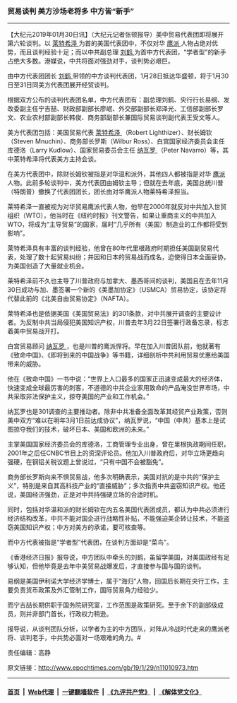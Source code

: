 ### 贸易谈判 美方沙场老将多 中方皆“新手”
------------------------

<p>
 【大纪元2019年01月30日讯】（大纪元记者张顿报导）美中贸易代表团即将展开第六轮谈判。以
 <a href="http://www.epochtimes.com/gb/tag/%E8%8E%B1%E7%89%B9%E5%B8%8C%E6%B3%BD.html">
  莱特希泽
 </a>
 为首的美国代表团中，不仅对华
 <a href="http://www.epochtimes.com/gb/tag/%E9%B9%B0%E6%B4%BE.html">
  鹰派
 </a>
 人物占绝对优势，而且谈判经验十足；而以中共副总理
 <a href="http://www.epochtimes.com/gb/tag/%E5%88%98%E9%B9%A4.html">
  刘鹤
 </a>
 为首中方代表团，“学者型”的新手占绝大多数。港媒说，中共将面对强劲对手，谈判势必艰巨。
</p>
<p>
 由中方代表团团长
 <a href="http://www.epochtimes.com/gb/tag/%E5%88%98%E9%B9%A4.html">
  刘鹤
 </a>
 带领的中方谈判代表团，1月28日抵达华盛顿，将于1月30日至31日同美方代表团展开经贸谈判。
</p>
<p>
 根据双方公布的谈判代表团名单，中方代表团有：副总理刘鹤、央行行长易纲、发改委副主任宁吉喆、财政部副部长廖岷、外交部副部长郑泽光、工信部副部长罗文、农业农村部副部长韩俊、商务部副部长兼国际贸易谈判副代表王受文等人。
</p>
<p>
 美方代表团包括：美国贸易代表
 <a href="http://www.epochtimes.com/gb/tag/%E8%8E%B1%E7%89%B9%E5%B8%8C%E6%B3%BD.html">
  莱特希泽
 </a>
 （Robert Lighthizer）、财长姆钦（Steven Mnuchin）、商务部长罗斯（Wilbur Ross）、白宫国家经济委员会主任库德洛（Larry Kudlow）、国家贸易委员会主任
 <a href="http://www.epochtimes.com/gb/tag/%E7%BA%B3%E7%93%A6%E7%BD%97.html">
  纳瓦罗
 </a>
 （Peter Navarro）等，其中莱特希泽将代表美方主持会谈。
</p>
<p>
 在美方代表团中，除财长姆钦被指是对华温和派外，其他四人都被指是对华
 <a href="http://www.epochtimes.com/gb/tag/%E9%B9%B0%E6%B4%BE.html">
  鹰派
 </a>
 人物。此前多轮谈判中，美方代表团由姆钦主导；但就在去年底，美国总统川普（特朗普）撤换了代表团团长，团长由对华鹰派人物莱特希泽担当。
</p>
<p>
 莱特希泽一直被视为对华贸易鹰派代表人物，他早在2000年就反对中共加入世贸组织（WTO），他当时在《纽约时报》刊文警告，如果让重商主义的中共加入WTO，将成为“主导贸易”的国家，届时“几乎所有（美国）制造业的工作都将受到影响”。
</p>
<p>
 莱特希泽具有丰富的谈判经验，他曾在80年代里根政府时期担任美国副贸易代表，处理了数十起贸易纠纷；并因和日本的贸易战而成名，迫使得日本全面妥协，为美国创造了大量就业机会。
</p>
<p>
 莱特希泽前不久也主导了川普政府与加拿大、墨西哥间的谈判，美国且在去年11月30日成功与加、墨签署一个新的《美墨加协定》（USMCA）贸易协定，该协定将代替此前的《北美自由贸易协定》（NAFTA）。
</p>
<p>
 莱特希泽也是依据美国《美国贸易法》的301条款，对中共展开调查的主要设计者。为反制中共当局侵犯美国知识产权，川普去年3月22日签署行政备忘录，标志着美中贸易战开打。
</p>
<p>
 白宫贸易顾问
 <a href="http://www.epochtimes.com/gb/tag/%E7%BA%B3%E7%93%A6%E7%BD%97.html">
  纳瓦罗
 </a>
 ，也是川普的鹰派悍将。早在加入川普团队前，他就著有《致命中国》、《即将到来的中国战争》等书籍，详细剖析中共利用贸易优惠给美国带来的威胁。
</p>
<p>
 他在《致命中国》一书中说：“世界上人口最多的国家正迅速变成最大的经济体，快速变成全球最厉害的刺客，不道德的中共企业家用致命的产品淹没世界市场，中共采取非法保护主义，掠夺美国的产业和工作机会。”
</p>
<p>
 纳瓦罗也是301调查的主要推动者。除非中共准备全面改革其经贸产业政策，否则美中双方“难以在明年3月1日前达成协议”，纳瓦罗说，“中国（中共）基本上是试图掠夺我们的技术，破坏日本、美国和欧洲的未来。”
</p>
<p>
 主掌美国国家经济委员会的库德洛，工商管理专业出身，曾在里根执政期间任职，2001年之后任CNBC节目上的资深评论员。他加入川普政府后，对华立场更趋向强硬，在钢铝关税议题上曾说过，“只有中国不会被豁免”。
</p>
<p>
 商务部长罗斯向来不惧贸易战，他多次明确表示，美国对抗的是中共的“保护主义”，特别是来自其高科技产业的“直接威胁”；多次指责中共盗窃知识产权。他还说，美国经济强劲，正是对中共持强硬立场的合适时机。
</p>
<p>
 同时，包括对华温和派的财长姆钦在内五名美国代表团成员，都认为中共必须进行经济结构改革，中共不能对国企进行战略性补贴，不能强迫美企转让技术，不能盗窃美国知识产权；中方对美方的承诺，要可核查等。
</p>
<p>
 而中方代表被指是“学者型”代表团，在谈判方面却是“菜鸟”。
</p>
<p>
 《香港经济日报》报导说，中方团队中牵头的刘鹤，虽留学美国，对美国政经有足够认知，但他毕竟是去年中美贸易战爆发后，才直接参与国与国的谈判。
</p>
<p>
 易纲是美国伊利诺大学经济学博士，属于“海归”人物，回国后长期在央行工作，主要负责货币政策及外汇管制工作，国际贸易角力经验少。
</p>
<p>
 而宁吉喆长期供职于国务院研究室，工作范围是政策研究。至于余下的副部级成员，则并非部门首长，行政权力稍逊。
</p>
<p>
 报导说，从谈判团队分析，以学者为主的中方团队，对阵从冷战时代走来的鹰派老将、谈判老手，中共势必面对一场艰难的角力。#
</p>
<p>
 责任编辑：高静
</p>

原文链接：http://www.epochtimes.com/gb/19/1/29/n11010973.htm


------------------------
#### [首页](https://github.com/gfw-breaker/banned-news/blob/master/README.md) &nbsp;|&nbsp; [Web代理](https://github.com/labour-camp/helloworld) &nbsp;|&nbsp; [一键翻墙软件](https://github.com/gfw-breaker/nogfw/blob/master/README.md) &nbsp;|&nbsp; [《九评共产党》](https://github.com/gfw-breaker/9ping.md/blob/master/README.md#九评之一评共产党是什么) &nbsp;|&nbsp; [《解体党文化》](https://github.com/gfw-breaker/jtdwh.md/blob/master/README.md#绪论)

